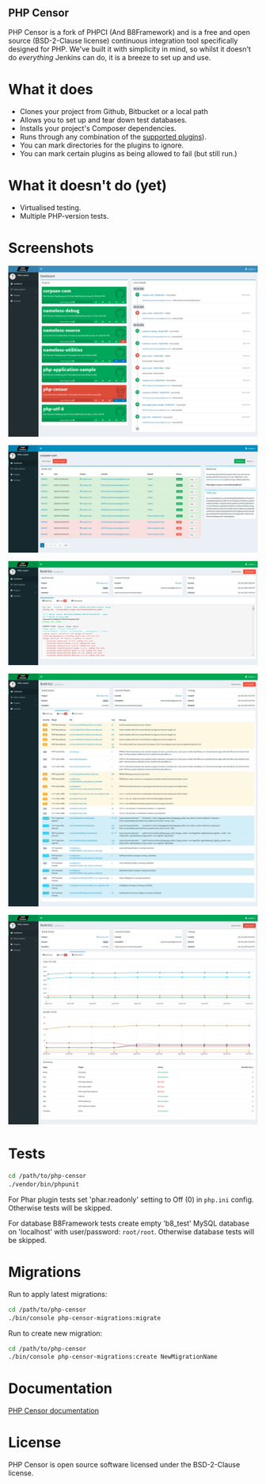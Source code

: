 PHP Censor
----------

PHP Censor is a fork of PHPCI (And B8Framework) and is a free and open source (BSD-2-Clause license) continuous
integration tool specifically designed for PHP. We've  built it with simplicity in mind, so whilst it doesn't
do *everything* Jenkins can do, it is a breeze to set up and use.

What it does
============

* Clones your project from Github, Bitbucket or a local path
* Allows you to set up and tear down test databases.
* Installs your project's Composer dependencies.
* Runs through any combination of the [supported plugins](docs/README.md)).
* You can mark directories for the plugins to ignore.
* You can mark certain plugins as being allowed to fail (but still run.)

What it doesn't do (yet)
========================

* Virtualised testing.
* Multiple PHP-version tests.

Screenshots
===========

[![Dashboard](docs/screenshots/dashboard.png)](docs/screenshots/dashboard.png)

[![Project](docs/screenshots/project.png)](docs/screenshots/project.png)

[![Build log](docs/screenshots/build-log.png)](docs/screenshots/build-log.png)

[![Build errors](docs/screenshots/build-errors.png)](docs/screenshots/build-errors.png)

[![Build information](docs/screenshots/build-information.png)](docs/screenshots/build-information.png)

Tests
=====

```bash
cd /path/to/php-censor
./vendor/bin/phpunit
```

For Phar plugin tests set 'phar.readonly' setting to Off (0) in `php.ini` config. Otherwise tests will be skipped.

For database B8Framework tests create empty 'b8_test' MySQL database on 'localhost' with user/password: `root/root`. Otherwise database tests will be skipped.

Migrations
==========

Run to apply latest migrations:

```bash
cd /path/to/php-censor
./bin/console php-censor-migrations:migrate
```

Run to create new migration:

```bash
cd /path/to/php-censor
./bin/console php-censor-migrations:create NewMigrationName
```

Documentation
=============

[PHP Censor documentation](docs/README.md)

License
=======

PHP Censor is open source software licensed under the BSD-2-Clause license.
